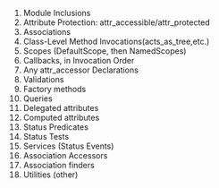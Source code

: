 1. Module Inclusions
2. Attribute Protection: attr_accessible/attr_protected
3. Associations
4. Class-Level Method Invocations(acts_as_tree,etc.)
5. Scopes (DefaultScope, then NamedScopes)
6. Callbacks, in Invocation Order
7. Any attr_accessor Declarations
8. Validations
9. Factory methods
10. Queries
11. Delegated attributes
12. Computed attributes
13. Status Predicates
14. Status Tests
15. Services (Status Events)
16. Association Accessors
17. Association finders
18. Utilities (other)
